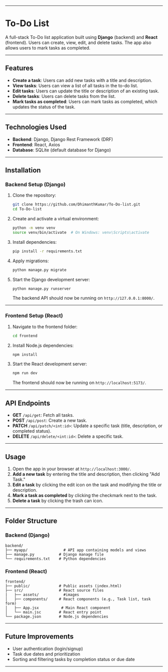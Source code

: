 

---

# To-Do List

A full-stack To-Do list application built using **Django** (backend) and **React** (frontend). Users can create, view, edit, and delete tasks. The app also allows users to mark tasks as completed.

---

## Features

- **Create a task**: Users can add new tasks with a title and description.
- **View tasks**: Users can view a list of all tasks in the to-do list.
- **Edit tasks**: Users can update the title or description of an existing task.
- **Delete tasks**: Users can delete tasks from the list.
- **Mark tasks as completed**: Users can mark tasks as completed, which updates the status of the task.

---

## Technologies Used

- **Backend**: Django, Django Rest Framework (DRF)
- **Frontend**: React, Axios
- **Database**: SQLite (default database for Django)

---

## Installation

### Backend Setup (Django)

1. Clone the repository:

   ```bash
   git clone https://github.com/DhimanthKumar/To-Do-list.git
   cd To-Do-list
   ```

2. Create and activate a virtual environment:

   ```bash
   python -m venv venv
   source venv/bin/activate  # On Windows: venv\Scripts\activate
   ```

3. Install dependencies:

   ```bash
   pip install -r requirements.txt
   ```

4. Apply migrations:

   ```bash
   python manage.py migrate
   ```

5. Start the Django development server:

   ```bash
   python manage.py runserver
   ```

   The backend API should now be running on `http://127.0.0.1:8000/`.

---

### Frontend Setup (React)

1. Navigate to the frontend folder:

   ```bash
   cd frontend
   ```

2. Install Node.js dependencies:

   ```bash
   npm install
   ```

3. Start the React development server:

   ```bash
   npm run dev
   ```

   The frontend should now be running on `http://localhost:5173/`.

---

## API Endpoints

- **GET** `/api/get`: Fetch all tasks.
- **POST** `/api/post`: Create a new task.
- **PATCH** `/api/patch/<int:id>`: Update a specific task (title, description, or completed status).
- **DELETE** `/api/delete/<int:id>`: Delete a specific task.

---

## Usage

1. Open the app in your browser at `http://localhost:3000/`.
2. **Add a new task** by entering the title and description, then clicking "Add Task."
3. **Edit a task** by clicking the edit icon on the task and modifying the title or description.
4. **Mark a task as completed** by clicking the checkmark next to the task.
5. **Delete a task** by clicking the trash can icon.

---

## Folder Structure

### Backend (Django)

```
backend/
├── myapp/                # API app containing models and views
├── manage.py           # Django manage file
└── requirements.txt    # Python dependencies
```

### Frontend (React)

```
frontend/
├── public/             # Public assets (index.html)
├── src/                # React source files
|   ├── assets/           #images
│   ├── components/     # React components (e.g., Task list, task form)
│   ├── App.jsx          # Main React component
│   └── main.jsc        # React entry point
└── package.json        # Node.js dependencies
```

---

## Future Improvements

- User authentication (login/signup)
- Task due dates and prioritization
- Sorting and filtering tasks by completion status or due date

---

